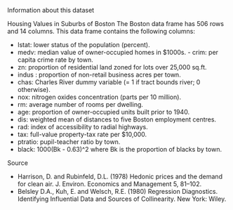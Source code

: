 Information about this dataset

Housing Values in Suburbs of Boston
The Boston data frame has 506 rows and 14 columns.
This data frame contains the following columns:
- lstat: lower status of the population (percent).
- medv: median value of owner-occupied homes in $1000s. - crim: per capita crime rate by town.
- zn: proportion of residential land zoned for lots over 25,000 sq.ft.
- indus : proportion of non-retail business acres per town.
- chas: Charles River dummy variable (= 1 if tract bounds river; 0 otherwise).
- nox: nitrogen oxides concentration (parts per 10 million).
- rm: average number of rooms per dwelling.
- age: proportion of owner-occupied units built prior to 1940.
- dis: weighted mean of distances to five Boston employment centres.
- rad: index of accessibility to radial highways.
- tax: full-value property-tax rate per $10,000.
- ptratio: pupil-teacher ratio by town.
- black: 1000(Bk - 0.63)^2 where Bk is the proportion of blacks by town.

Source
- Harrison, D. and Rubinfeld, D.L. (1978) Hedonic prices and the demand for clean air. J. Environ. Economics and Management 5, 81–102.
- Belsley D.A., Kuh, E. and Welsch, R.E. (1980) Regression Diagnostics. Identifying Influential Data and Sources of Collinearity. New York: Wiley.
